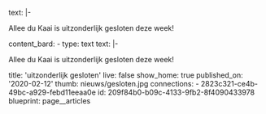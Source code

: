 text: |-
  <p>Allee du Kaai is uitzonderlijk gesloten deze week!
  </p>
content_bard:
  -
    type: text
    text: |-
      <p>Allee du Kaai is uitzonderlijk gesloten deze week!
      </p>
title: 'uitzonderlijk gesloten'
live: false
show_home: true
published_on: '2020-02-12'
thumb: nieuws/gesloten.jpg
connections:
  - 2823c321-ce4b-49bc-a929-febd11eeaa0e
id: 209f84b0-b09c-4133-9fb2-8f4090433978
blueprint: page__articles
